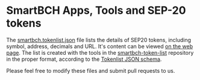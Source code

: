 # SmartBCH Apps, Tools and SEP-20 tokens

The [smartbch.tokenlist.json](https://github.com/zh/sep20tokens/blob/main/smartbch.tokenlist.json) file lists the details of SEP20 tokens, including symbol, address, decimals and URL. It's content can be viewed [on the web page](https://zh.thedev.id/sep20tokens/). The list is created with the tools in the [smartbch-token-list](https://github.com/zh/smartbch-token-list) repository in the proper format, according to the [Tokenlist JSON schema](https://uniswap.org/tokenlist.schema.json).

Please feel free to modify these files and submit pull requests to us.
